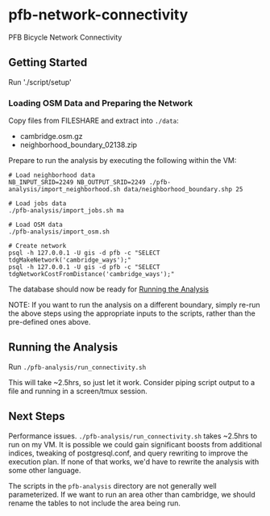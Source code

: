 # pfb-network-connectivity

PFB Bicycle Network Connectivity


## Getting Started

Run './script/setup'

### Loading OSM Data and Preparing the Network

Copy files from FILESHARE and extract into `./data`:
- cambridge.osm.gz
- neighborhood_boundary_02138.zip

Prepare to run the analysis by executing the following within the VM:
```
# Load neighborhood data
NB_INPUT_SRID=2249 NB_OUTPUT_SRID=2249 ./pfb-analysis/import_neighborhood.sh data/neighborhood_boundary.shp 25

# Load jobs data
./pfb-analysis/import_jobs.sh ma

# Load OSM data
./pfb-analysis/import_osm.sh

# Create network
psql -h 127.0.0.1 -U gis -d pfb -c "SELECT tdgMakeNetwork('cambridge_ways');"
psql -h 127.0.0.1 -U gis -d pfb -c "SELECT tdgNetworkCostFromDistance('cambridge_ways');"

```

The database should now be ready for [Running the Analysis](#running-the-analysis)

NOTE: If you want to run the analysis on a different boundary, simply re-run the above steps
using the appropriate inputs to the scripts, rather than the pre-defined ones above.


## Running the Analysis

Run `./pfb-analysis/run_connectivity.sh`

This will take ~2.5hrs, so just let it work. Consider piping script output to a file and running in
a screen/tmux session.


## Next Steps

Performance issues. `./pfb-analysis/run_connectivity.sh` takes ~2.5hrs to run on my VM. It is possible
we could gain significant boosts from additional indices, tweaking of postgresql.conf, and query
rewriting to improve the execution plan. If none of that works, we'd have to rewrite the analysis
with some other language.

The scripts in the `pfb-analysis` directory are not generally well parameterized. If we want to
run an area other than cambridge, we should rename the tables to not include the area being run.
